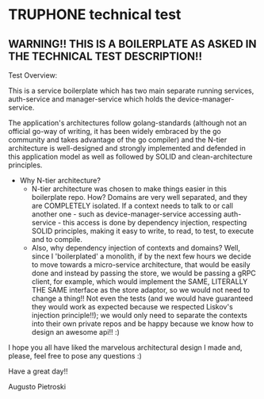 # TRUPHONE technical test

## WARNING!! THIS IS A BOILERPLATE AS ASKED IN THE TECHNICAL TEST DESCRIPTION!!

Test Overview:

This is a service boilerplate which has two main separate running services, 
auth-service and manager-service which holds the device-manager-service.

The application's architectures follow golang-standards 
(although not an official go-way of writing, it has been widely embraced by the go community and 
takes advantage of the go compiler) and the N-tier architecture is well-designed and strongly 
implemented and defended in this application model as well as followed by SOLID and 
clean-architecture principles.

- Why N-tier architecture?
  - N-tier architecture was chosen to make things easier in this boilerplate repo. How? 
  Domains are very well separated, and they are COMPLETELY isolated. 
  If a context needs to talk to or call another one - such as device-manager-service 
  accessing auth-service - this access is done by dependency injection, respecting SOLID principles, 
  making it easy to write, to read, to test, to execute and to compile.
  - Also, why dependency injection of contexts and domains? Well, since I 'boilerplated' a monolith, 
  if by the next few hours we decide to move towards a micro-service architecture, 
  that would be easily done and instead by passing the store, we would be passing a gRPC client, 
  for example, which would implement the SAME, LITERALLY THE SAME interface as the store adaptor, 
  so we would not need to change a thing!! Not even the tests (and we would have guaranteed 
  they would work as expected because we respected Liskov's injection principle!!); 
  we would only need to separate the contexts into their own private repos and be happy because 
  we know how to design an awesome api!! :)

I hope you all have liked the marvelous architectural design I made and, please, feel free to 
pose any questions :) 

Have a great day!!

Augusto Pietroski

